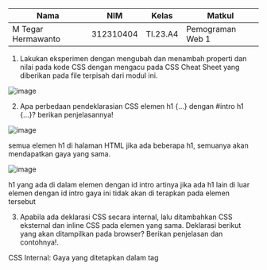 |Nama|NIM|Kelas|Matkul|
|----|---|-----|------|
|M Tegar Hermawanto|312310404|TI.23.A4|Pemograman Web 1|

1. Lakukan eksperimen dengan mengubah dan menambah properti dan nilai pada kode CSS dengan mengacu pada CSS Cheat Sheet yang diberikan pada file terpisah dari modul ini.

![image](https://github.com/user-attachments/assets/cc598531-9d1e-4ceb-971d-42565856aca6)


2. Apa perbedaan pendeklarasian CSS elemen h1 {...} dengan #intro h1 {...}? berikan penjelasannya!

![image](https://github.com/user-attachments/assets/e6eb3a57-2358-4ca5-8e33-2beb2caaf687)

semua elemen h1 di halaman HTML jika ada beberapa h1, semuanya akan mendapatkan gaya yang sama.

![image](https://github.com/user-attachments/assets/0aa33bde-7e46-496d-add2-a23c21fb496e)

h1 yang ada di dalam elemen dengan id intro artinya jika ada h1 lain di luar elemen dengan id intro gaya ini tidak akan di terapkan pada elemen tersebut

3. Apabila ada deklarasi CSS secara internal, lalu ditambahkan CSS eksternal dan inline CSS pada elemen yang sama. Deklarasi berikut yang akan ditampilkan pada browser? Berikan penjelasan dan contohnya!.

CSS Internal: Gaya yang ditetapkan dalam tag <style> akan diterapkan jika tidak ada inline CSS. Dalam contoh ini, color: blue; tidak akan terlihat.

contohnya

            h1{

                color: #green; /* CSS Eksternal */

CSS Eksternal: Gaya yang ditetapkan dalam file eksternal akan diterapkan terakhir dan hanya jika tidak ada inline CSS atau CSS internal yang lebih spesifik. Dalam contoh ini, color: green; tidak akan terlihat.

contohnya  

            h1{

                color: blue; /* CSS Internal */
              
4. Pada sebuah elemen HTML ID dan Class, apabila masing-masing selector tersebut terdapat deklarasi CSS, maka terdapat deklarasi yang akan ditampilkan pada browser? Berikan penjelasan dan contohnya!.

Ketika menggunakan CSS, elemen HTML dapat memiliki beberapa deklarasi gaya yang diterapkan padanya. Dalam hal ini, jika sebuah elemen memiliki ID dan class, dan masing-masing memiliki deklarasi CSS, prioritas atau spesifisitas dari selector akan menentukan gaya mana yang diterapkan.

contohnya

ini yang akan di tampikan id selector

![image](https://github.com/user-attachments/assets/007fd373-dc6c-4e2e-b688-db1b1e84a930)

ini yang akan di tampilkan class

![image](https://github.com/user-attachments/assets/afc7d7b2-ae61-492c-892c-c21f845eac6e)
